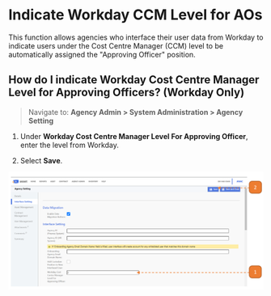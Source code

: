 # Indicate Workday CCM Level for AOs

This function allows agencies who interface their user data from Workday to indicate users under the Cost Centre Manager (CCM) level to be automatically assigned the "Approving Officer" position.

## How do I indicate Workday Cost Centre Manager Level for Approving Officers? (Workday Only)

> Navigate to: **Agency Admin > System Administration > Agency Setting**

1. Under **Workday Cost Centre Manager Level For Approving Officer**, enter the level from Workday.

2. Select **Save**.

![](images/IndicateWorkdayCCM.png "IndicateWorkdayCCM")
